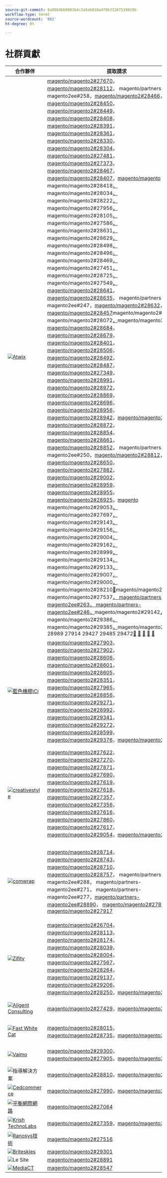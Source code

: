 ```yaml
---
source-git-commit: 8a9864bb9881b4c5a5eb018a4f8b31267519819b
workflow-type: tm+mt
source-wordcount: '802'
ht-degree: 0%

---
```

# 社群貢獻

| 合作夥伴 | 提取請求 | 相關的GitHub問題 |
| ------- | ------- | ------- |
| <a target="_blank" href="https://partners.magento.com/portal/directory/?query=Atwix"><img alt="Atwix" src="https://avatars3.githubusercontent.com/t/2617739?s=400&v=4"></a> | [magento/magento2#27670](https://github.com/magento/magento2/pull/27670)，[magento/magento2#28112](https://github.com/magento/magento2/pull/28112)， magento/partners-magento2ee#258，[magento/magento2#28466](https://github.com/magento/magento2/pull/28466)，[magento/magento2#28450](https://github.com/magento/magento2/pull/28450)，[magento/magento2#28449](https://github.com/magento/magento2/pull/28449)，[magento/magento2#28408](https://github.com/magento/magento2/pull/28408)，[magento/magento2#28391](https://github.com/magento/magento2/pull/28391)， [magento/magento2#28361](https://github.com/magento/magento2/pull/28361)，[magento/magento2#28330](https://github.com/magento/magento2/pull/28330)，[magento/magento2#28304](https://github.com/magento/magento2/pull/28304)，[magento/magento2#27481](https://github.com/magento/magento2/pull/27481)，[magento/magento2#27373](https://github.com/magento/magento2/pull/27373)，[magento/magento2#28467](https://github.com/magento/magento2/pull/28467)，[magento/magento2#28407](https://github.com/magento/magento2/pull/28407)，[magento/magento &#x200B;](https://github.com/magento/magento2/pull/28418)magento/magento2#28418[，](https://github.com/magento/magento2/pull/28034)magento/magento2#28034[，](https://github.com/magento/magento2/pull/28222)magento/magento2#28222[，](https://github.com/magento/magento2/pull/27956)magento/magento2#27956[，](https://github.com/magento/magento2/pull/28105)magento/magento2#28105[，](https://github.com/magento/magento2/pull/27586)magento/magento2#27586[，](https://github.com/magento/magento2/pull/28631)magento/magento2#28631[， &#x200B;](https://github.com/magento/magento2/pull/28629)magento/magento2#28629[，](https://github.com/magento/magento2/pull/28498)magento/magento2#28498[，](https://github.com/magento/magento2/pull/28496)magento/magento2#28496[，](https://github.com/magento/magento2/pull/28469)magento/magento2#28469[，](https://github.com/magento/magento2/pull/27451)magento/magento2#27451[，](https://github.com/magento/magento2/pull/28725)magento/magento2#28725[，](https://github.com/magento/magento2/pull/27549)magento/magento2#27549[，](https://github.com/magento/magento2/pull/28641) [magento/magento2#28641](https://github.com/magento/magento2/pull/28635)，[magento/magento2#28635](https://github.com/magento/magento2/pull/28632)， magento/partners-magento2ee#247，[magento/magento2#28632](https://github.com/magento/magento2/pull/28457)，[magento/magento2#28457](https://github.com/magento/magento2/pull/28205)magento/magento2#28205[，](https://github.com/magento/magento2/pull/28072)magento/magento2#28072[，](https://github.com/magento/magento2/pull/28727)magento/magento2#28727 [magento/magento2#28684](https://github.com/magento/magento2/pull/28684)，[magento/magento2#28679](https://github.com/magento/magento2/pull/28679)，[magento/magento2#28401](https://github.com/magento/magento2/pull/28401)，[magento/magento2#28506](https://github.com/magento/magento2/pull/28506)，[magento/magento2#28492](https://github.com/magento/magento2/pull/28492)，[magento/magento2#28487](https://github.com/magento/magento2/pull/28487)，[magento/magento2#27349](https://github.com/magento/magento2/pull/27349)， [magento/magento2#28991](https://github.com/magento/magento2/pull/28991)，[magento/magento2#28972](https://github.com/magento/magento2/pull/28972)，[magento/magento2#28869](https://github.com/magento/magento2/pull/28869)，[magento/magento2#28696](https://github.com/magento/magento2/pull/28696)，[magento/magento2#28956](https://github.com/magento/magento2/pull/28956)，[magento/magento2#28942](https://github.com/magento/magento2/pull/28942)，[magento/magento2#28941](https://github.com/magento/magento2/pull/28941) [magento/magento2#28872](https://github.com/magento/magento2/pull/28872)，[magento/magento2#28854](https://github.com/magento/magento2/pull/28854)，[magento/magento2#28661](https://github.com/magento/magento2/pull/28661)，[magento/magento2#28852](https://github.com/magento/magento2/pull/28852)， magento/partners-magento2ee#250，[magento/magento2#28812](https://github.com/magento/magento2/pull/28812)， [magento/magento2#28650](https://github.com/magento/magento2/pull/28650)，[magento/magento2#27882](https://github.com/magento/magento2/pull/27882)，[magento/magento2#29002](https://github.com/magento/magento2/pull/29002)，[magento/magento2#28959](https://github.com/magento/magento2/pull/28959)，[magento/magento2#28955](https://github.com/magento/magento2/pull/28955)，[magento/magento2#28925](https://github.com/magento/magento2/pull/28925)，[magento &#x200B;](https://github.com/magento/magento2/pull/29053)magento/magento2#29053[，](https://github.com/magento/magento2/pull/27697)magento/magento2#27697[，](https://github.com/magento/magento2/pull/29143)magento/magento2#29143[，](https://github.com/magento/magento2/pull/29156)magento/magento2#29156[，](https://github.com/magento/magento2/pull/29004)magento/magento2#29004[，](https://github.com/magento/magento2/pull/29162)magento/magento2#29162[， &#x200B;](https://github.com/magento/magento2/pull/28999)magento/magento2#28999[，](https://github.com/magento/magento2/pull/29134)magento/magento2#29134[，](https://github.com/magento/magento2/pull/29133)magento/magento2#29133[，](https://github.com/magento/magento2/pull/29007)magento/magento2#29007[，](https://github.com/magento/magento2/pull/29000)magento/magento2#29000[，](https://github.com/magento/magento2/pull/28210)magento/magento2#28210[&#128279;](https://github.com/magento/magento2/pull/29135)magento/magento2#29135[，](https://github.com/magento/magento2/pull/27537)magento/magento2#27537[， magento/partners-magento2ee#263， magento/partners-magento2ee#246，](https://github.com/magento/magento2/pull/29142)magento/magento2#29142[，](https://github.com/magento/magento2/pull/29386)magento/magento2#29386[， &#x200B;](https://github.com/magento/magento2/pull/29385)magento/magento2#29385[，](https://github.com/magento/magento2/pull/28993)magento/magento2#28993 28989 27914 29427 29485 29472[&#128279;](https://github.com/magento/magento2/pull/28989) [&#128279;](https://github.com/magento/magento2/pull/27914) [&#128279;](https://github.com/magento/magento2/pull/29427) [&#128279;](https://github.com/magento/magento2/pull/29485) [&#128279;](https://github.com/magento/magento2/pull/29472) | [magento/magento2#28202](https://github.com/magento/magento2/issues/28202)，[magento/magento2#28393](https://github.com/magento/magento2/issues/28393)，[magento/magento2#28377](https://github.com/magento/magento2/issues/28377)，[magento/magento2#28394](https://github.com/magento/magento2/issues/28394)，[magento/magento2#19481](https://github.com/magento/magento2/issues/19481)，[magento/magento2#28040](https://github.com/magento/magento2/issues/28040)，[magento/magento2#28138](https://github.com/magento/magento2/issues/28138)，[magento/magento2#28261](https://github.com/magento/magento2/issues/28261)， [magento/magento2#253](https://github.com/magento/magento2/issues/253)、[magento/magento2#27337](https://github.com/magento/magento2/issues/27337)、[magento/magento2#21101](https://github.com/magento/magento2/issues/21101)、[magento/magento2#28755](https://github.com/magento/magento2/issues/28755)、[magento/magento2#28720](https://github.com/magento/magento2/issues/28720)、[magento/magento2#28744](https://github.com/magento/magento2/issues/28744)、[magento/magento2#28721](https://github.com/magento/magento2/issues/28721)、 [magento/magento2#246](https://github.com/magento/magento2/issues/246)、[magento/magento2#28519](https://github.com/magento/magento2/issues/28519)、[magento/magento2#28481](https://github.com/magento/magento2/issues/28481)、[magento/magento2#28262](https://github.com/magento/magento2/issues/28262)、[magento/magento2#28427](https://github.com/magento/magento2/issues/28427)、[magento/magento2#29032](https://github.com/magento/magento2/issues/29032)、[magento/magento2#29012](https://github.com/magento/magento2/issues/29012)， [magento/magento2#29039](https://github.com/magento/magento2/issues/29039)，[magento/magento2#28969](https://github.com/magento/magento2/issues/28969)，[magento/magento2#29009](https://github.com/magento/magento2/issues/29009)，[magento/magento2#250](https://github.com/magento/magento2/issues/250)，[magento/magento2#29287](https://github.com/magento/magento2/issues/29287)，[magento/magento2#29289](https://github.com/magento/magento2/issues/29289)，[magento/magento2#29281](https://github.com/magento/magento2/issues/29281)， [magento/magento2#29295](https://github.com/magento/magento2/issues/29295)，[magento/magento2#28800](https://github.com/magento/magento2/issues/28800)，[magento/magento2#29292](https://github.com/magento/magento2/issues/29292)，[magento/magento2#29420](https://github.com/magento/magento2/issues/29420)，[magento/magento2#29434](https://github.com/magento/magento2/issues/29434)，[magento/magento2#29388](https://github.com/magento/magento2/issues/29388)，[magento/magento2#29380](https://github.com/magento/magento2/issues/29380)，&lbrace;77 [magento/magento2#28524 29539](https://github.com/magento/magento2/issues/28524) [&#128279;](https://github.com/magento/magento2/issues/29539) |
| <a target="_blank" href="https://solutionpartners.adobe.com/s/directory/detail/blue+acorn+ici"><img alt="藍色橡膠iCi" src="https://avatars0.githubusercontent.com/t/2916141?s=400&v=4"></a> | [magento/magento2#27903](https://github.com/magento/magento2/pull/27903)，[magento/magento2#27902](https://github.com/magento/magento2/pull/27902)，[magento/magento2#28606](https://github.com/magento/magento2/pull/28606)，[magento/magento2#28601](https://github.com/magento/magento2/pull/28601)，[magento/magento2#28605](https://github.com/magento/magento2/pull/28605)，[magento/magento2#28351](https://github.com/magento/magento2/pull/28351)，[magento/magento2#27965](https://github.com/magento/magento2/pull/27965)，[magento/magento2#28856](https://github.com/magento/magento2/pull/28856)， [magento/magento2#29271](https://github.com/magento/magento2/pull/29271)，[magento/magento2#28992](https://github.com/magento/magento2/pull/28992)，[magento/magento2#29341](https://github.com/magento/magento2/pull/29341)，[magento/magento2#29272](https://github.com/magento/magento2/pull/29272)，[magento/magento2#28599](https://github.com/magento/magento2/pull/28599)，[magento/magento2#29376](https://github.com/magento/magento2/pull/29376)，[magento/magento2#29202](https://github.com/magento/magento2/pull/29202) | [magento/magento2#28383](https://github.com/magento/magento2/issues/28383)，[magento/magento2#28850](https://github.com/magento/magento2/issues/28850)，[magento/magento2#28376](https://github.com/magento/magento2/issues/28376)，[magento/magento2#27962](https://github.com/magento/magento2/issues/27962)，[magento/magento2#28656](https://github.com/magento/magento2/issues/28656)，[magento/magento2#29283](https://github.com/magento/magento2/issues/29283)，[magento/magento2#29159](https://github.com/magento/magento2/issues/29159)，[magento/magento2#29389](https://github.com/magento/magento2/issues/29389)， [magento/magento2#29346](https://github.com/magento/magento2/issues/29346)，[magento/magento2#29453](https://github.com/magento/magento2/issues/29453)，[magento/magento2#29477](https://github.com/magento/magento2/issues/29477) |
| <a target="_blank" href="https://partners.magento.com/portal/directory/?query=creativestyle"><img alt="creativestyle" src="https://avatars1.githubusercontent.com/t/3230856?s=400&v=4"></a> | [magento/magento2#27622](https://github.com/magento/magento2/pull/27622)，[magento/magento2#27270](https://github.com/magento/magento2/pull/27270)，[magento/magento2#27871](https://github.com/magento/magento2/pull/27871)，[magento/magento2#27690](https://github.com/magento/magento2/pull/27690)，[magento/magento2#27619](https://github.com/magento/magento2/pull/27619)，[magento/magento2#27618](https://github.com/magento/magento2/pull/27618)，[magento/magento2#27357](https://github.com/magento/magento2/pull/27357)，[magento/magento2#27356](https://github.com/magento/magento2/pull/27356)， [magento/magento2#27616](https://github.com/magento/magento2/pull/27616)，[magento/magento2#27860](https://github.com/magento/magento2/pull/27860)，[magento/magento2#27617](https://github.com/magento/magento2/pull/27617)，[magento/magento2#29054](https://github.com/magento/magento2/pull/29054)，[magento/magento2#28838](https://github.com/magento/magento2/pull/28838) | [magento/magento2#28110](https://github.com/magento/magento2/issues/28110)，[magento/magento2#26026](https://github.com/magento/magento2/issues/26026)，[magento/magento2#28339](https://github.com/magento/magento2/issues/28339)，[magento/magento2#28340](https://github.com/magento/magento2/issues/28340)，[magento/magento2#28381](https://github.com/magento/magento2/issues/28381)，[magento/magento2#28382](https://github.com/magento/magento2/issues/28382)，[magento/magento2#28166](https://github.com/magento/magento2/issues/28166)，[magento/magento2#28433](https://github.com/magento/magento2/issues/28433)， [magento/magento2#28807](https://github.com/magento/magento2/issues/28807)，[magento/magento2#28823](https://github.com/magento/magento2/issues/28823)，[magento/magento2#28811](https://github.com/magento/magento2/issues/28811)，[magento/magento2#29087](https://github.com/magento/magento2/issues/29087)，[magento/magento2#25934](https://github.com/magento/magento2/issues/25934) |
| <a target="_blank" href="https://partners.magento.com/portal/directory/?query=Comwrap"><img alt="comwrap" src="https://avatars3.githubusercontent.com/t/2637428?s=400&v=4"></a> | [magento/magento2#28714](https://github.com/magento/magento2/pull/28714)，[magento/magento2#28743](https://github.com/magento/magento2/pull/28743)，[magento/magento2#28710](https://github.com/magento/magento2/pull/28710)，[magento/magento2#28757](https://github.com/magento/magento2/pull/28757)， magento/partners-magento2ee#288， magento/partners-magento2ee#271， magento/partners-magento2ee#277，[magento/partners-magento2ee#28890](https://github.com/magento/magento2/pull/28890)， [magento/magento2#27850](https://github.com/magento/magento2/pull/27850)，[magento/magento2#27917](https://github.com/magento/magento2/pull/27917) | [magento/magento2#28584](https://github.com/magento/magento2/issues/28584)， magento/partners-magento2ee#28563， magento/partners-magento2ee#28566， magento/partners-magento2ee#28769，[magento/magento2#26121](https://github.com/magento/magento2/issues/26121)， magento/partners-magento2ee#28834，[magento/magento2#28705](https://github.com/magento/magento2/issues/28705) |
| <a target="_blank" href="https://partners.magento.com/portal/directory/?query=Ziffity"><img alt="Zifity" src="https://avatars1.githubusercontent.com/t/3432500?s=400&v=4"></a> | [magento/magento2#26704](https://github.com/magento/magento2/pull/26704)，[magento/magento2#28113](https://github.com/magento/magento2/pull/28113)，[magento/magento2#28174](https://github.com/magento/magento2/pull/28174)，[magento/magento2#28039](https://github.com/magento/magento2/pull/28039)，[magento/magento2#28004](https://github.com/magento/magento2/pull/28004)，[magento/magento2#27567](https://github.com/magento/magento2/pull/27567)，[magento/magento2#28264](https://github.com/magento/magento2/pull/28264)，[magento/magento2#29137](https://github.com/magento/magento2/pull/29137)， [magento/magento2#29206](https://github.com/magento/magento2/pull/29206)，[magento/magento2#28250](https://github.com/magento/magento2/pull/28250)，[magento/magento2#27977](https://github.com/magento/magento2/pull/27977) | [magento/magento2#28165](https://github.com/magento/magento2/issues/28165)，[magento/magento2#28201](https://github.com/magento/magento2/issues/28201)，[magento/magento2#27985](https://github.com/magento/magento2/issues/27985)，[magento/magento2#27091](https://github.com/magento/magento2/issues/27091)，[magento/magento2#28308](https://github.com/magento/magento2/issues/28308)，[magento/magento2#28270](https://github.com/magento/magento2/issues/28270)，[magento/magento2#28947](https://github.com/magento/magento2/issues/28947)，[magento/magento2#29344](https://github.com/magento/magento2/issues/29344)， [magento/magento2#29097](https://github.com/magento/magento2/issues/29097) |
| <a target="_blank" href="https://solutionpartners.adobe.com/s/directory/detail/aligent+consulting"><img alt="Aligent Consulting" src="https://avatars3.githubusercontent.com/t/2686050?s=400&v=4"></a> | [magento/magento2#27429](https://github.com/magento/magento2/pull/27429)，[magento/magento2#26256](https://github.com/magento/magento2/pull/26256) | [magento/magento2#28306](https://github.com/magento/magento2/issues/28306)，[magento/magento2#8815](https://github.com/magento/magento2/issues/8815)，[magento/magento2#26255](https://github.com/magento/magento2/issues/26255) |
| <a target="_blank" href="https://solutionpartners.adobe.com/s/directory/detail/fast+white+cat"><img alt="Fast White Cat" src="https://avatars0.githubusercontent.com/t/3579504?s=400&v=4"></a> | [magento/magento2#28015](https://github.com/magento/magento2/pull/28015)，[magento/magento2#28735](https://github.com/magento/magento2/pull/28735)，[magento/magento2#28285](https://github.com/magento/magento2/pull/28285) | [magento/magento2#28011](https://github.com/magento/magento2/issues/28011)，[magento/magento2#26504](https://github.com/magento/magento2/issues/26504)，[magento/magento2#26427](https://github.com/magento/magento2/issues/26427) |
| <a target="_blank" href="https://partners.magento.com/portal/directory/?query=Vaimo"><img alt="Vaimo" src="https://avatars0.githubusercontent.com/t/2617778?s=400&v=4"></a> | [magento/magento2#29300](https://github.com/magento/magento2/pull/29300)，[magento/magento2#27905](https://github.com/magento/magento2/pull/27905)，[magento/magento2#27582](https://github.com/magento/magento2/pull/27582) | [magento/magento2#29299](https://github.com/magento/magento2/issues/29299)，[magento/magento2#28303](https://github.com/magento/magento2/issues/28303)，[magento/magento2#27570](https://github.com/magento/magento2/issues/27570) |
| <img alt="指導解決方案" src="https://avatars2.githubusercontent.com/t/3888698?s=400&v=4"></a> | [magento/magento2#28810](https://github.com/magento/magento2/pull/28810)，[magento/magento2#28902](https://github.com/magento/magento2/pull/28902) | [magento/magento2#28982](https://github.com/magento/magento2/issues/28982)，[magento/magento2#29327](https://github.com/magento/magento2/issues/29327) |
| <a target="_blank" href="https://partners.magento.com/portal/directory/?query=Cedcommerce"><img alt="Cedcommerce" src="https://avatars2.githubusercontent.com/t/3028824?s=400&v=4"></a> | [magento/magento2#27990](https://github.com/magento/magento2/pull/27990)，[magento/magento2#26660](https://github.com/magento/magento2/pull/26660) | [magento/magento2#26118](https://github.com/magento/magento2/issues/26118)，[magento/magento2#28143](https://github.com/magento/magento2/issues/28143) |
| <a target="_blank" href="https://solutionpartners.adobe.com/s/directory/detail/balance+internet"><img alt="平衡網際網路" src="https://avatars3.githubusercontent.com/t/2610630?s=400&v=4"></a> | [magento/magento2#27064](https://github.com/magento/magento2/pull/27064) | [magento/magento2#27063](https://github.com/magento/magento2/issues/27063) |
| <a target="_blank" href="https://solutionpartners.adobe.com/s/directory/detail/krish+technolabs"><img alt="Krish TechnoLabs" src="https://avatars0.githubusercontent.com/t/2849637?s=400&v=4"></a> | [magento/magento2#27359](https://github.com/magento/magento2/pull/27359)，[magento/magento2#27106](https://github.com/magento/magento2/pull/27106) | [magento/magento2#27358](https://github.com/magento/magento2/issues/27358)，[magento/magento2#27099](https://github.com/magento/magento2/issues/27099) |
| <a target="_blank" href="https://solutionpartners.adobe.com/s/directory/detail/ranosys+technologiess"><img alt="Ranosys技術" src="https://avatars0.githubusercontent.com/t/3182140?s=400&v=4"></a> | [magento/magento2#27516](https://github.com/magento/magento2/pull/27516) | [magento/magento2#26191](https://github.com/magento/magento2/issues/26191) |
| <a target="_blank" href="https://partners.magento.com/portal/directory/?query=Briteskies"><img alt="Briteskies" src="https://avatars1.githubusercontent.com/t/2617741?s=400&v=4"></a> | [magento/magento2#29301](https://github.com/magento/magento2/pull/29301) | [magento/magento2#104](https://github.com/magento/magento2/issues/104) |
| <img alt="Le Site" src="https://avatars3.githubusercontent.com/t/3649033?s=400&v=4"></a> | [magento/magento2#28891](https://github.com/magento/magento2/pull/28891) | [magento/magento2#29056](https://github.com/magento/magento2/issues/29056) |
| <a target="_blank" href="https://partners.magento.com/portal/directory/?query=MediaCT"><img alt="MediaCT" src="https://avatars3.githubusercontent.com/t/2617762?s=400&v=4"></a> | [magento/magento2#28547](https://github.com/magento/magento2/pull/28547) | [magento/magento2#28685](https://github.com/magento/magento2/issues/28685) |
